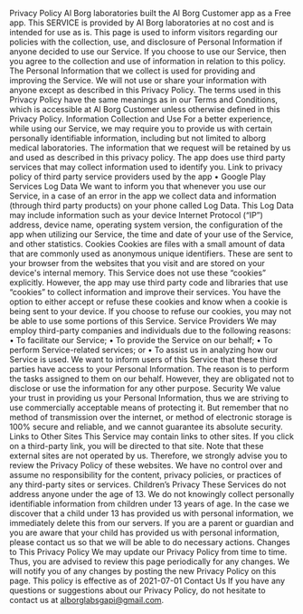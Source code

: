 Privacy Policy
Al Borg laboratories built the Al Borg Customer app as a Free app. This SERVICE is provided by Al Borg laboratories at no cost and is intended for use as is.
This page is used to inform visitors regarding our policies with the collection, use, and disclosure of Personal Information if anyone decided to use our Service.
If you choose to use our Service, then you agree to the collection and use of information in relation to this policy. The Personal Information that we collect is used for providing and improving the Service. We will not use or share your information with anyone except as described in this Privacy Policy.
The terms used in this Privacy Policy have the same meanings as in our Terms and Conditions, which is accessible at Al Borg Customer unless otherwise defined in this Privacy Policy.
Information Collection and Use
For a better experience, while using our Service, we may require you to provide us with certain personally identifiable information, including but not limited to alborg medical laboratories. The information that we request will be retained by us and used as described in this privacy policy.
The app does use third party services that may collect information used to identify you.
Link to privacy policy of third party service providers used by the app
•	Google Play Services
Log Data
We want to inform you that whenever you use our Service, in a case of an error in the app we collect data and information (through third party products) on your phone called Log Data. This Log Data may include information such as your device Internet Protocol (“IP”) address, device name, operating system version, the configuration of the app when utilizing our Service, the time and date of your use of the Service, and other statistics.
Cookies
Cookies are files with a small amount of data that are commonly used as anonymous unique identifiers. These are sent to your browser from the websites that you visit and are stored on your device's internal memory.
This Service does not use these “cookies” explicitly. However, the app may use third party code and libraries that use “cookies” to collect information and improve their services. You have the option to either accept or refuse these cookies and know when a cookie is being sent to your device. If you choose to refuse our cookies, you may not be able to use some portions of this Service.
Service Providers
We may employ third-party companies and individuals due to the following reasons:
•	To facilitate our Service;
•	To provide the Service on our behalf;
•	To perform Service-related services; or
•	To assist us in analyzing how our Service is used.
We want to inform users of this Service that these third parties have access to your Personal Information. The reason is to perform the tasks assigned to them on our behalf. However, they are obligated not to disclose or use the information for any other purpose.
Security
We value your trust in providing us your Personal Information, thus we are striving to use commercially acceptable means of protecting it. But remember that no method of transmission over the internet, or method of electronic storage is 100% secure and reliable, and we cannot guarantee its absolute security.
Links to Other Sites
This Service may contain links to other sites. If you click on a third-party link, you will be directed to that site. Note that these external sites are not operated by us. Therefore, we strongly advise you to review the Privacy Policy of these websites. We have no control over and assume no responsibility for the content, privacy policies, or practices of any third-party sites or services.
Children’s Privacy
These Services do not address anyone under the age of 13. We do not knowingly collect personally identifiable information from children under 13 years of age. In the case we discover that a child under 13 has provided us with personal information, we immediately delete this from our servers. If you are a parent or guardian and you are aware that your child has provided us with personal information, please contact us so that we will be able to do necessary actions.
Changes to This Privacy Policy
We may update our Privacy Policy from time to time. Thus, you are advised to review this page periodically for any changes. We will notify you of any changes by posting the new Privacy Policy on this page.
This policy is effective as of 2021-07-01
Contact Us
If you have any questions or suggestions about our Privacy Policy, do not hesitate to contact us at alborglabsgapi@gmail.com.

